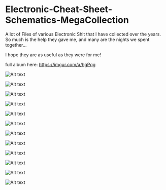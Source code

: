 # Electronic-Cheat-Sheet-Schematics-MegaCollection



A lot of Files of various Electronic Shit that I have collected over the years.
So much is the help they gave me, and many are the nights we spent together...

I hope they are as useful as they were for me!

full album here: https://imgur.com/a/hgPqg

![Alt text](https://i.imgur.com/qYUj6uh.png "Electronic-Cheat-Sheet-Schematics-MegaCollection")

![Alt text](https://i.imgur.com/GQGLzUb.jpg "Electronic-Cheat-Sheet-Schematics-MegaCollection")

![Alt text](https://i.imgur.com/qWDEu9p.jpg "Electronic-Cheat-Sheet-Schematics-MegaCollection")

![Alt text](https://i.imgur.com/S3crVKV.png "Electronic-Cheat-Sheet-Schematics-MegaCollection")

![Alt text](https://i.imgur.com/waK9D7e.jpg "Electronic-Cheat-Sheet-Schematics-MegaCollection")

![Alt text](https://i.imgur.com/YIRfOQG.png "Electronic-Cheat-Sheet-Schematics-MegaCollection")

![Alt text](https://i.imgur.com/BYZYIDo.png "Electronic-Cheat-Sheet-Schematics-MegaCollection")

![Alt text](https://i.imgur.com/UXoCaKb.jpg "Electronic-Cheat-Sheet-Schematics-MegaCollection")

![Alt text](https://i.imgur.com/fxJpX6P.png "Electronic-Cheat-Sheet-Schematics-MegaCollection")

![Alt text](https://i.imgur.com/XFKZUmy.jpg "Electronic-Cheat-Sheet-Schematics-MegaCollection")

![Alt text](https://i.imgur.com/xPa5vuo.jpg "Electronic-Cheat-Sheet-Schematics-MegaCollection")

![Alt text](https://i.imgur.com/G8LxkuL.jpg "Electronic-Cheat-Sheet-Schematics-MegaCollection")

